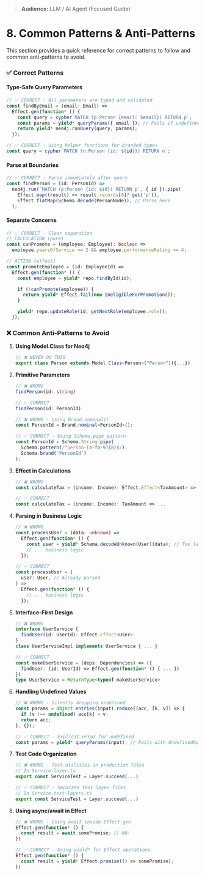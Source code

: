 > **Audience:** LLM / AI Agent (Focused Guide)

# 8. Common Patterns & Anti-Patterns

This section provides a quick reference for correct patterns to follow and common anti-patterns to avoid.

### ✅ Correct Patterns

#### Type-Safe Query Parameters

```typescript
// ✅ CORRECT - All parameters are typed and validated
const findByEmail = (email: Email) =>
  Effect.gen(function* () {
    const query = cypher`MATCH (p:Person {email: $email}) RETURN p`;
    const params = yield* queryParams({ email }); // Fails if undefined
    return yield* neo4j.runQuery(query, params);
  });

// ✅ CORRECT - Using helper functions for branded types
const query = cypher`MATCH (n:Person {id: ${id}}) RETURN n`;
```

#### Parse at Boundaries

```typescript
// ✅ CORRECT - Parse immediately after query
const findPerson = (id: PersonId) =>
  neo4j.run(`MATCH (p:Person {id: $id}) RETURN p`, { id }).pipe(
    Effect.map((result) => result.records[0]?.get('p')),
    Effect.flatMap(Schema.decode(PersonNode)), // Parse here
  );
```

#### Separate Concerns

```typescript
// ✅ CORRECT - Clear separation
// CALCULATION (pure)
const canPromote = (employee: Employee): boolean =>
  employee.yearsOfService >= 2 && employee.performanceRating >= 4;

// ACTION (effect)
const promoteEmployee = (id: EmployeeId) =>
  Effect.gen(function* () {
    const employee = yield* repo.findById(id);

    if (!canPromote(employee)) {
      return yield* Effect.fail(new IneligibleForPromotion());
    }

    yield* repo.updateRole(id, getNextRole(employee.role));
  });
```

### ❌ Common Anti-Patterns to Avoid

1. **Using Model.Class for Neo4j**

   ```typescript
   // ❌ NEVER DO THIS
   export class Person extends Model.Class<Person>("Person")({...})
   ```

2. **Primitive Parameters**

   ```typescript
   // ❌ WRONG
   findPerson(id: string)

   // ✅ CORRECT
   findPerson(id: PersonId)
   
   // ❌ WRONG - Using Brand.nominal()
   const PersonId = Brand.nominal<PersonId>();
   
   // ✅ CORRECT - Using Schema.pipe pattern
   const PersonId = Schema.String.pipe(
     Schema.pattern(/^person-[a-f0-9]{8}$/),
     Schema.brand('PersonId')
   );
   ```

3. **Effect in Calculations**

   ```typescript
   // ❌ WRONG
   const calculateTax = (income: Income): Effect.Effect<TaxAmount> => ...

   // ✅ CORRECT
   const calculateTax = (income: Income): TaxAmount => ...
   ```

4. **Parsing in Business Logic**

   ```typescript
   // ❌ WRONG
   const processUser = (data: unknown) =>
     Effect.gen(function* () {
       const user = yield* Schema.decodeUnknown(User)(data); // Too late!
       // ... business logic
     });

   // ✅ CORRECT
   const processUser = (
     user: User, // Already parsed
   ) =>
     Effect.gen(function* () {
       // ... business logic
     });
   ```

5. **Interface-First Design**

   ```typescript
   // ❌ WRONG
   interface UserService {
     findUser(id: UserId): Effect.Effect<User>
   }
   class UserServiceImpl implements UserService { ... }

   // ✅ CORRECT
   const makeUserService = (deps: Dependencies) => ({
     findUser: (id: UserId) => Effect.gen(function* () { ... })
   })
   type UserService = ReturnType<typeof makeUserService>
   ```

6. **Handling Undefined Values**

   ```typescript
   // ❌ WRONG - Silently dropping undefined
   const params = Object.entries(input).reduce((acc, [k, v]) => {
     if (v !== undefined) acc[k] = v;
     return acc;
   }, {});

   // ✅ CORRECT - Explicit error for undefined
   const params = yield* queryParams(input); // Fails with UndefinedQueryParameterError
   ```

7. **Test Code Organization**

   ```typescript
   // ❌ WRONG - Test utilities in production files
   // In Service.layer.ts
   export const ServiceTest = Layer.succeed(...)

   // ✅ CORRECT - Separate test layer files
   // In Service.test-layers.ts
   export const ServiceTest = Layer.succeed(...)
   ```

8. **Using async/await in Effect**

   ```typescript
   // ❌ WRONG - Using await inside Effect.gen
   Effect.gen(function* () {
     const result = await somePromise; // NO!
   })

   // ✅ CORRECT - Using yield* for Effect operations
   Effect.gen(function* () {
     const result = yield* Effect.promise(() => somePromise);
   })
   ```
